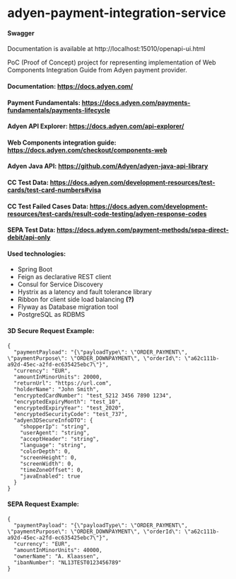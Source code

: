 # adyen-payment-integration-service

#### Swagger
Documentation is available at http://localhost:15010/openapi-ui.html

PoC (Proof of Concept) project for representing implementation of 
Web Components Integration Guide from Adyen payment provider.

#### Documentation: https://docs.adyen.com/
#### Payment Fundamentals: https://docs.adyen.com/payments-fundamentals/payments-lifecycle
#### Adyen API Explorer: https://docs.adyen.com/api-explorer/
#### Web Components integration guide: https://docs.adyen.com/checkout/components-web
#### Adyen Java API: https://github.com/Adyen/adyen-java-api-library
#### CC Test Data: https://docs.adyen.com/development-resources/test-cards/test-card-numbers#visa
#### CC Test Failed Cases Data: https://docs.adyen.com/development-resources/test-cards/result-code-testing/adyen-response-codes
#### SEPA Test Data: https://docs.adyen.com/payment-methods/sepa-direct-debit/api-only

#### Used technologies:

- Spring Boot
- Feign as declarative REST client
- Consul for Service Discovery
- Hystrix as a latency and fault tolerance library
- Ribbon for client side load balancing **(?)**
- Flyway as Database migration tool
- PostgreSQL as RDBMS

#### 3D Secure Request Example:
    {
      "paymentPayload": "{\"payloadType\": \"ORDER_PAYMENT\", \"paymentPurpose\": \"ORDER_DOWNPAYMENT\", \"orderId\": \"a62c111b-a92d-45ec-a2fd-ec635425ebc7\"}",
      "currency": "EUR",
      "amountInMinorUnits": 20000,
      "returnUrl": "https://url.com",
      "holderName": "John Smith",
      "encryptedCardNumber": "test_5212 3456 7890 1234",
      "encryptedExpiryMonth": "test_10",
      "encryptedExpiryYear": "test_2020",
      "encryptedSecurityCode": "test_737",
      "adyen3DSecureInfoDTO": {
        "shopperIp": "string",
        "userAgent": "string",
        "acceptHeader": "string",
        "language": "string",
        "colorDepth": 0,
        "screenHeight": 0,
        "screenWidth": 0,
        "timeZoneOffset": 0,
        "javaEnabled": true
      }
    }

#### SEPA Request Example:
    {
      "paymentPayload": "{\"payloadType\": \"ORDER_PAYMENT\", \"paymentPurpose\": \"ORDER_DOWNPAYMENT\", \"orderId\": \"a62c111b-a92d-45ec-a2fd-ec635425ebc7\"}",
      "currency": "EUR",
      "amountInMinorUnits": 40000,
      "ownerName": "A. Klaassen",
      "ibanNumber": "NL13TEST0123456789"
    }